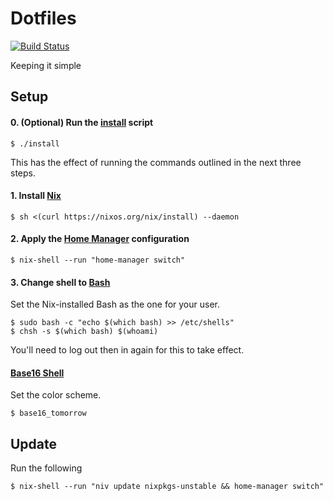 # Dotfiles

[![Build Status](https://travis-ci.org/bradparker/dotfiles.svg?branch=master)](https://travis-ci.org/bradparker/dotfiles)

Keeping it simple

## Setup

#### 0. (Optional) Run the [install](./install) script

```
$ ./install
```

This has the effect of running the commands outlined in the next three steps.

#### 1. Install [Nix](https://nixos.org/nix/)

```
$ sh <(curl https://nixos.org/nix/install) --daemon
```

#### 2. Apply the [Home Manager](https://github.com/rycee/home-manager) configuration

```
$ nix-shell --run "home-manager switch"
```

#### 3. Change shell to [Bash](https://www.gnu.org/software/bash/)

Set the Nix-installed Bash as the one for your user.

```
$ sudo bash -c "echo $(which bash) >> /etc/shells"
$ chsh -s $(which bash) $(whoami)
```

You'll need to log out then in again for this to take effect.

#### [Base16 Shell](https://github.com/chriskempson/base16-shell)

Set the color scheme.

```
$ base16_tomorrow
```

## Update

Run the following

```
$ nix-shell --run "niv update nixpkgs-unstable && home-manager switch"
```
